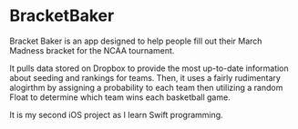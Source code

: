 # BracketBaker

Bracket Baker is an app designed to help people fill out their March Madness bracket for the NCAA tournament. 

It pulls data stored on Dropbox to provide the most up-to-date information about seeding and rankings for teams. Then, it uses a fairly rudimentary alogirthm by assigning a probability to each team then utilizing a random Float to determine which team wins each basketball game. 

It is my second iOS project as I learn Swift programming.
